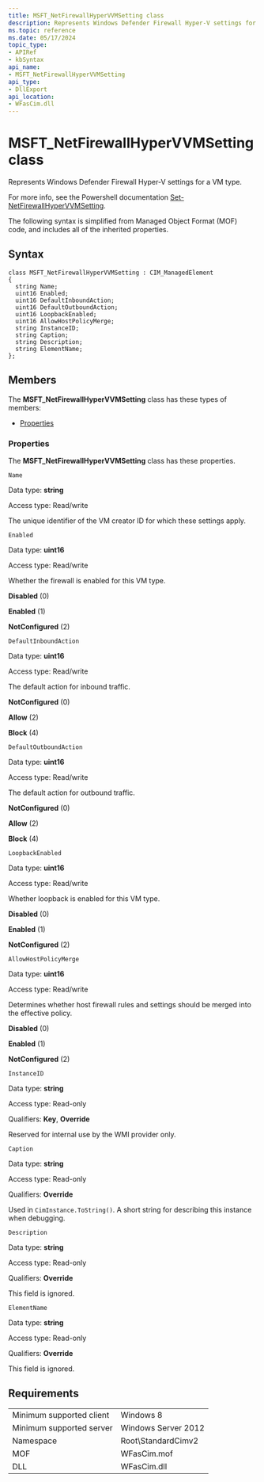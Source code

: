 ```yaml
---
title: MSFT_NetFirewallHyperVVMSetting class
description: Represents Windows Defender Firewall Hyper-V settings for a VM type.
ms.topic: reference
ms.date: 05/17/2024
topic_type: 
- APIRef
- kbSyntax
api_name: 
- MSFT_NetFirewallHyperVVMSetting
api_type: 
- DllExport
api_location: 
- WFasCim.dll
---
```


# MSFT_NetFirewallHyperVVMSetting class

Represents Windows Defender Firewall Hyper-V settings for a VM type.

For more info, see the Powershell documentation [Set-NetFirewallHyperVVMSetting](/powershell/module/netsecurity/set-netfirewallhypervvmsetting).

The following syntax is simplified from Managed Object Format (MOF) code, and includes all of the inherited properties.

## Syntax

```syntax
class MSFT_NetFirewallHyperVVMSetting : CIM_ManagedElement
{
  string Name;
  uint16 Enabled;
  uint16 DefaultInboundAction;
  uint16 DefaultOutboundAction;
  uint16 LoopbackEnabled;
  uint16 AllowHostPolicyMerge;
  string InstanceID;
  string Caption;
  string Description;
  string ElementName;
};
```

## Members

The **MSFT_NetFirewallHyperVVMSetting** class has these types of members:

- [Properties](#properties)

### Properties

The **MSFT_NetFirewallHyperVVMSetting** class has these properties.

`Name`

Data type: **string**

Access type: Read/write

The unique identifier of the VM creator ID for which these settings apply.

`Enabled`

Data type: **uint16**

Access type: Read/write

Whether the firewall is enabled for this VM type.

**Disabled** (0)

**Enabled** (1)

**NotConfigured** (2)

`DefaultInboundAction`

Data type: **uint16**

Access type: Read/write

The default action for inbound traffic.

**NotConfigured** (0)

**Allow** (2)

**Block** (4)

`DefaultOutboundAction`

Data type: **uint16**

Access type: Read/write

The default action for outbound traffic.

**NotConfigured** (0)

**Allow** (2)

**Block** (4)

`LoopbackEnabled`

Data type: **uint16**

Access type: Read/write

Whether loopback is enabled for this VM type.

**Disabled** (0)

**Enabled** (1)

**NotConfigured** (2)

`AllowHostPolicyMerge`

Data type: **uint16**

Access type: Read/write

Determines whether host firewall rules and settings should be merged into the effective policy.

**Disabled** (0)

**Enabled** (1)

**NotConfigured** (2)

`InstanceID`

Data type: **string**

Access type: Read-only

Qualifiers: **Key**, **Override**

Reserved for internal use by the WMI provider only.

`Caption`

Data type: **string**

Access type: Read-only

Qualifiers: **Override**

Used in `CimInstance.ToString()`. A short string for describing this instance when debugging.

`Description`

Data type: **string**

Access type: Read-only

Qualifiers: **Override**

This field is ignored.

`ElementName`

Data type: **string**

Access type: Read-only

Qualifiers: **Override**

This field is ignored.

## Requirements

| | |
|-|-|
| Minimum supported client | Windows 8 |
| Minimum supported server | Windows Server 2012 |
| Namespace | Root\\StandardCimv2 |
| MOF | WFasCim.mof |
| DLL | WFasCim.dll |
